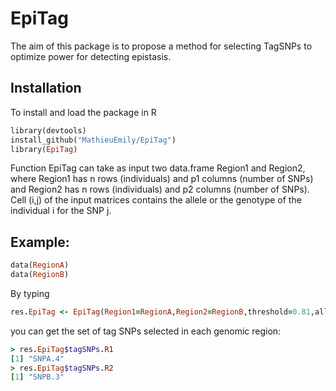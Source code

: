 # EpiTag
The aim of this package is to propose a method for selecting TagSNPs to optimize power for detecting epistasis.

## Installation
To install and load the package in R

```ruby
library(devtools)
install_github("MathieuEmily/EpiTag")
library(EpiTag)
```

Function EpiTag can take as input two data.frame Region1 and Region2, where Region1 has n rows (individuals) and p1 columns (number of SNPs) and Region2 has n rows (individuals) and p2 columns (number of SNPs). Cell (i,j) of the input matrices contains the allele or the genotype of the individual i for the SNP j.


## Example:

```ruby
data(RegionA)
data(RegionB)
```

By typing 
```ruby
res.EpiTag <- EpiTag(Region1=RegionA,Region2=RegionB,threshold=0.81,allelic=TRUE)
```
you can get the set of tag SNPs selected in each genomic region:
```ruby
> res.EpiTag$tagSNPs.R1
[1] "SNPA.4"
> res.EpiTag$tagSNPs.R2
[1] "SNPB.3"
```